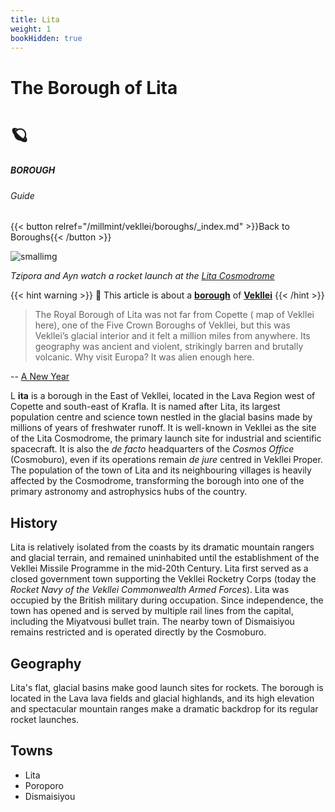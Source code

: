 ```yaml
---
title: Lita
weight: 1
bookHidden: true
---
```


<style>
a {
color: var(--color-indigo);
}
.markdown a.anchor {
color: var(--color-indigo);
}
</style>

<div id="headerbox">
  <h1 class="title">The Borough of Lita</h1>
  <h1 class="emoji">🪐</h1>
</div>

<h5 span class="tag indigo"> BOROUGH </h5>
<h6 span class="sitetag">Guide</h6>

{{< button relref="/millmint/vekllei/boroughs/_index.md" >}}Back to Boroughs{{< /button >}}

![smallimg](/images/rocket.jpg)

*Tzipora and Ayn watch a rocket launch at the [Lita Cosmodrome](/posts/2021-01-5-rocket/)*

{{< hint warning >}}
🌺 This article is about a [**borough**](/millmint/vekllei/boroughs) of [**Vekllei**](/millmint/vekllei/)
{{< /hint >}}

>The Royal Borough of Lita was not far from Copette ( map of Vekllei here), one of the Five Crown Boroughs of Vekllei, but this was Vekllei’s glacial interior and it felt a million miles from anywhere. Its geography was ancient and violent, strikingly barren and brutally volcanic. Why visit Europa? It was alien enough here.

-- [A New Year](/posts/2021-01-5-rocket/)

<span class="fc">L</span>
**ita** is a borough in the East of Vekllei, located in the Lava Region west of Copette and south-east of Krafla. It is named after Lita, its largest population centre and science town nestled in the glacial basins made by millions of years of freshwater runoff. It is well-known in Vekllei as the site of the Lita Cosmodrome, the primary launch site for industrial and scientific spacecraft. It is also the *de facto* headquarters of the *Cosmos Office* (Cosmoburo), even if its operations remain *de jure* centred in Vekllei Proper. The population of the town of Lita and its neighbouring villages is heavily affected by the Cosmodrome, transforming the borough into one of the primary astronomy and astrophysics hubs of the country.

## History

Lita is relatively isolated from the coasts by its dramatic mountain rangers and glacial terrain, and remained uninhabited until the establishment of the Vekllei Missile Programme in the mid-20th Century. Lita first served as a closed government town supporting the Vekllei Rocketry Corps (today the *Rocket Navy of the Vekllei Commonwealth Armed Forces*). Lita was occupied by the British military during occupation. Since independence, the town has opened and is served by multiple rail lines from the capital, including the Miyatvousi bullet train. The nearby town of Dismaisiyou remains restricted and is operated directly by the Cosmoburo.

## Geography

Lita's flat, glacial basins make good launch sites for rockets. The borough is located in the Lava lava fields and glacial highlands, and its high elevation and spectacular mountain ranges make a dramatic backdrop for its regular rocket launches.

## Towns
- Lita
- Poroporo
- Dismaisiyou
